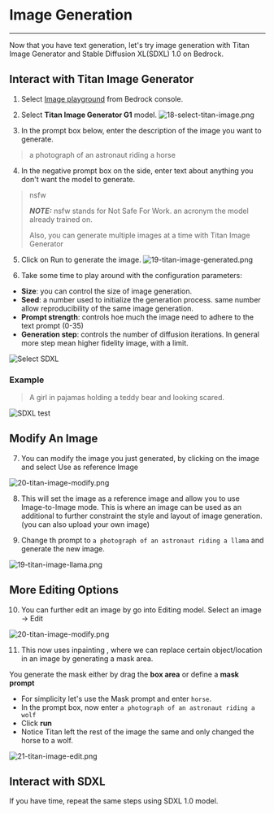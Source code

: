 # Image Generation

---
Now that you have text generation, let's try image generation with Titan Image Generator and Stable Diffusion XL(SDXL) 1.0 on Bedrock.

## Interact with Titan Image Generator
1. Select [Image playground](https://us-west-2.console.aws.amazon.com/bedrock/home?region=us-west-2#/image-playground) from Bedrock console.

2. Select **Titan Image Generator G1** model.
![18-select-titan-image.png](images/18-select-titan-image.png)

3. In the prompt box below, enter the description of the image you want to generate.

>  a photograph of an astronaut riding a horse

4. In the negative prompt box on the side, enter text about anything you don't want the model to generate.

>  nsfw
> 
> **_NOTE:_**  nsfw stands for Not Safe For Work. an acronym the model already trained on.
> 
> Also, you can generate multiple images at a time with Titan Image Generator

5. Click on Run to generate the image.
![19-titan-image-generated.png](images%2F19-titan-image-generated.png)

6. Take some time to play around with the configuration parameters:

- **Size**: you can control the size of image generation.
- **Seed**: a number used to initialize the generation process. same number allow reproducibility of the same image generation.
- **Prompt strength**: controls hoe much the image need to adhere to the text prompt (0-35)
- **Generation step**: controls the number of diffusion iterations. In general more step mean higher fidelity image, with a limit.

![Select SDXL](images/14-sdxl-configuration.png)

### Example
> A girl in pajamas holding a teddy bear and looking scared.

![SDXL test](images/15-sdxl-config-outputs.png)

## Modify An Image

7. You can modify the image you just generated, by clicking on the image and select Use as reference Image

![20-titan-image-modify.png](images%2F20-titan-image-modify.png)

8. This will set the image as a reference image and allow you to use Image-to-Image mode. This is where an image can be used as an additional to further constraint the style and layout of image generation. (you can also upload your own image)

9. Change th prompt to `a photograph of an astronaut riding a llama` and generate the new image.

![19-titan-image-llama.png](images%2F19-titan-image-llama.png)

## More Editing Options
10. You can further edit an image by go into Editing model. Select an image -> Edit

![20-titan-image-modify.png](images%2F20-titan-image-modify.png)

11. This now uses inpainting , where we can replace certain object/location in an image by generating a mask area.

You generate the mask either by drag the **box area** or define a **mask prompt**

- For simplicity let's use the Mask prompt and enter `horse`.
- In the prompt box, now enter `a photograph of an astronaut riding a wolf`
- Click **run**
- Notice Titan left the rest of the image the same and only changed the horse to a wolf.

![21-titan-image-edit.png](images%2F21-titan-image-edit.png)

## Interact with SDXL

If you have time, repeat the same steps using SDXL 1.0 model.